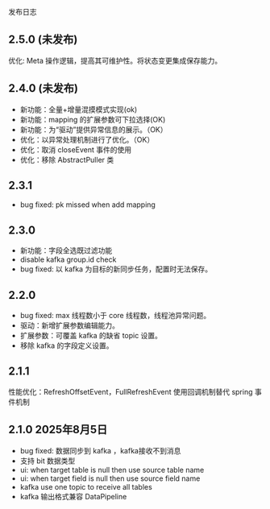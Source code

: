 发布日志

## 2.5.0 (未发布) 

优化: Meta 操作逻辑，提高其可维护性。将状态变更集成保存能力。

## 2.4.0 (未发布) 

- 新功能：全量+增量混摸模式实现(ok)
- 新功能：mapping 的扩展参数可下拉选择(OK)
- 新功能：为“驱动”提供异常信息的展示。（OK）
- 优化：以异常处理机制进行了优化。（OK）
- 优化：取消 closeEvent 事件的使用
- 优化：移除 AbstractPuller 类

## 2.3.1

- bug fixed: pk missed when add mapping

## 2.3.0

- 新功能：字段全选既过滤功能
- disable kafka group.id check
- bug fixed: 以 kafka 为目标的新同步任务，配置时无法保存。

## 2.2.0

- bug fixed: max 线程数小于 core 线程数，线程池异常问题。
- 驱动：新增扩展参数编辑能力。
- 扩展参数：可覆盖 kafka 的缺省 topic 设置。
- 移除 kafka 的字段定义设置。

## 2.1.1
性能优化：RefreshOffsetEvent，FullRefreshEvent 使用回调机制替代 spring 事件机制

## 2.1.0 2025年8月5日

- bug fixed: 数据同步到 kafka ，kafka接收不到消息
- 支持 bit 数据类型
- ui: when target table is null then use source table name
- ui: when target field is null then use source field name
- kafka use one topic to receive all tables
- kafka 输出格式兼容 DataPipeline
